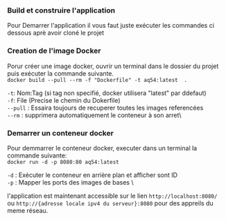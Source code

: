 ### Build et construire l'application

Pour Demarrer l'application il vous faut juste exécuter les commandes ci dessous aprè avoir cloné le projet

### Creation de l'image Docker
Porur créer une image docker, ouvrir un terminal dans le dossier du projet puis exécuter la commande suivante. \
`docker build --pull --rm -f "Dockerfile" -t aq54:latest  .`

`-t`: Nom:Tag (si tag non specifié, docker utilisera "latest" par ddefaut) \
`-f`: File (Precise le chemin du Dokerfile)\
`--pull` : Essaira toujours de recuperer toutes les images referencées \
`--rm` : supprimera automatiquement le conteneur à son arret\

### Demarrer un conteneur docker
Pour demmarrer le conteneur docker, executer dans un terminal la commande suivante:\
`docker run -d -p 8080:80 aq54:latest`

`-d` : Exécuter le conteneur en arrière plan et afficher sont ID\
`-p` : Mapper les ports des images de bases \

l'application est maintenant accessible sur le lien `http://localhost:8080/` ou `http://{adresse locale ipv4 du serveur}:8080` pour des appreils du meme réseau.

